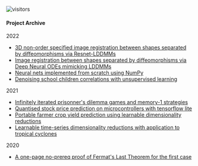 ![visitors](https://visitor-badge.glitch.me/badge?page_id=baubels.visitor-badge&left_color=green&left_text=Visitor%20Number)

#### Project Archive

2022
- [3D non-order specified image registration between shapes separated by diffeomorphisms via Resnet-LDDMMs](https://github.com/baubels/3d_diffeomorphic_nnets)
- [Image registration between shapes separated by diffeomorphisms via Deep Neural ODEs mimicking LDDMMs](https://github.com/baubels/diffeomorphic_registration)
- [Neural nets implemented from scratch using NumPy](https://github.com/baubels/numpynets)
- [Denoising school children correlations with unsupervised learning](https://github.com/baubels/unsupervised_porto)

2021
- [Infinitely iterated prisonner's dilemma games and memory-1 strategies](https://github.com/baubels/inf_itgames)
- [Quantised stock price prediction on microcontrollers with tensorflow lite](https://github.com/baubels/latency_champ)
- [Portable farmer crop yield prediction using learnable dimensionality reductions](https://github.com/baubels/illinois-crop-yield)
- [Learnable time-series dimensionality reductions with application to tropical cyclones](https://github.com/baubels/stuod_cyclone)

2020
- [A one-page no-prereq proof of Fermat's Last Theorem for the first case](https://github.com/baubels/flt3)

<!--
**baubels/baubels** is a ✨ _special_ ✨ repository because its `README.md` (this file) appears on your GitHub profile.

Here are some ideas to get you started:

- 🔭 I’m currently working on ...
- 🌱 I’m currently learning ...
- 👯 I’m looking to collaborate on ...
- 🤔 I’m looking for help with ...
- 💬 Ask me about ...
- 📫 How to reach me: ...
- 😄 Pronouns: ...
- ⚡ Fun fact: ...
-->
